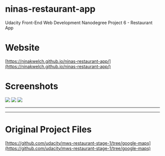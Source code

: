 # ninas-restaurant-app
Udacity Front-End Web Development Nanodegree Project 6 - Restaurant App

# Website

[https://ninakwelch.github.io/ninas-restaurant-app/](https://ninakwelch.github.io/ninas-restaurant-app/)

# Screenshots
![](http://res.cloudinary.com/ninaw/image/upload/c_scale,w_280/v1532537844/restaurant_reviews_13_hdnpxk.png)
![](http://res.cloudinary.com/ninaw/image/upload/c_scale,w_280/v1532537844/restaurant_reviews_12_zq4amr.png)
![](http://res.cloudinary.com/ninaw/image/upload/c_scale,w_300/v1532537844/restaurant_reviews_13_hdnpxk.png)



***


***



# Original Project Files

[https://github.com/udacity/mws-restaurant-stage-1/tree/google-maps](https://github.com/udacity/mws-restaurant-stage-1/tree/google-maps)
